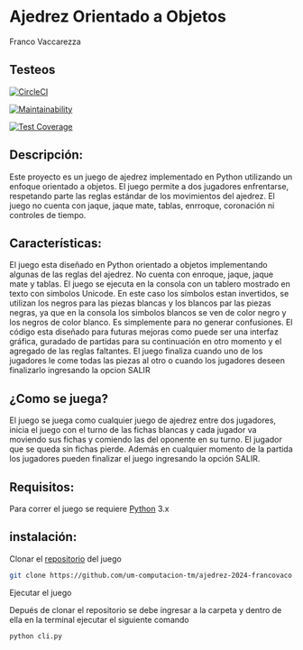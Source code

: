 # Ajedrez Orientado a Objetos

Franco Vaccarezza 

## Testeos

[![CircleCI](https://dl.circleci.com/status-badge/img/gh/um-computacion-tm/ajedrez-2024-francovaco/tree/main.svg?style=svg)](https://dl.circleci.com/status-badge/redirect/gh/um-computacion-tm/ajedrez-2024-francovaco/tree/main)

[![Maintainability](https://api.codeclimate.com/v1/badges/915564e25f37478337c6/maintainability)](https://codeclimate.com/github/um-computacion-tm/ajedrez-2024-francovaco/maintainability)

[![Test Coverage](https://api.codeclimate.com/v1/badges/915564e25f37478337c6/test_coverage)](https://codeclimate.com/github/um-computacion-tm/ajedrez-2024-francovaco/test_coverage)

## Descripción:

Este proyecto es un juego de ajedrez implementado en Python utilizando un enfoque orientado a objetos. El juego permite a dos jugadores enfrentarse, respetando parte las reglas estándar de los movimientos del ajedrez.
El juego no cuenta con jaque, jaque mate, tablas, enrroque, coronación ni controles de tiempo.

## Características:

El juego esta diseñado en Python orientado a objetos implementando algunas de las reglas del ajedrez. No cuenta con enroque, jaque, jaque mate y tablas.
El juego se ejecuta en la consola con un tablero mostrado en texto con simbolos Unicode. En este caso los símbolos estan invertidos, se utilizan los negros para las piezas blancas y los blancos par las piezas negras, ya que en la consola los simbolos blancos se ven de color negro y los negros de color blanco. Es simplemente para no generar confusiones.
El código esta diseñado para futuras mejoras como puede ser una interfaz gráfica, guradado de partidas para su continuación en otro momento y el agregado de las reglas faltantes.
El juego finaliza cuando uno de los jugadores le come todas las piezas al otro o cuando los jugadores deseen finalizarlo ingresando la opcion SALIR 

## ¿Como se juega?

El juego se juega como cualquier juego de ajedrez entre dos jugadores, inicia el juego con el turno de las fichas blancas y cada jugador va moviendo sus fichas y comiendo las del oponente en su turno. El jugador que se queda sin fichas pierde.
Además en cualquier momento de la partida los jugadores pueden finalizar el juego ingresando la opción SALIR. 

## Requisitos:

Para correr el juego se requiere [Python](https://www.python.org/downloads/) 3.x

## instalación:

Clonar el [repositorio](https://github.com/um-computacion-tm/ajedrez-2024-francovaco.git) del juego 


```bash
git clone https://github.com/um-computacion-tm/ajedrez-2024-francovaco.git
```
Ejecutar el juego

Depués de clonar el repositorio se debe ingresar a la carpeta y dentro de ella en la terminal ejecutar el siguiente comando

```bash
python cli.py
```